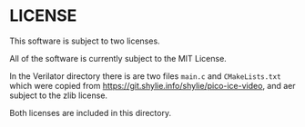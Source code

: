 # LICENSE
This software is subject to two licenses.

All of the software is currently subject to the MIT License.

In the Verilator directory there is are two files
`main.c` and `CMakeLists.txt` which were copied from https://git.shylie.info/shylie/pico-ice-video, and aer subject to the zlib license.

Both licenses are included in this directory. 